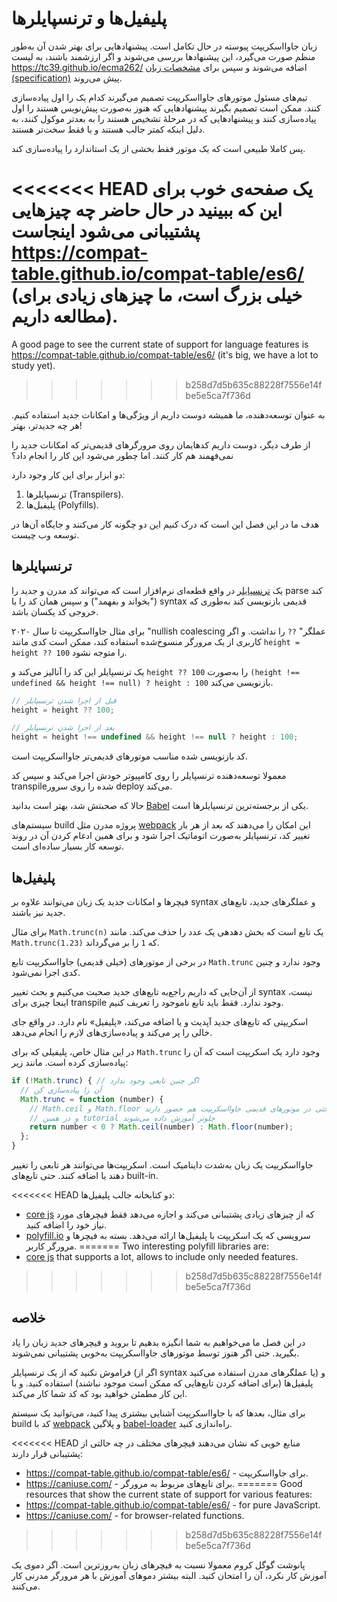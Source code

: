 
# پلیفیل‌ها و ترنسپایلرها

زبان جاوااسکریپت پیوسته در حال تکامل است. پیشنهادهایی برای بهتر شدن آن به‌طور منظم صورت می‌گیرد، این پیشنهاد‌ها بررسی می‌شوند و اگر ارزشمند باشند، به لیست <https://tc39.github.io/ecma262/> اضافه می‌شوند و سپس برای [مشخصات زبان (specification)](http://www.ecma-international.org/publications/standards/Ecma-262.htm) پیش می‌روند.

تیم‌های مسئول موتورهای جاوااسکریپت تصمیم می‌گیرند کدام یک را اول پیاده‌سازی کنند. ممکن است تصمیم بگیرند پیشنهادهایی که هنوز به‌صورت پیش‌نویس هستند را اول پیاده‌سازی کنند و پیشنهادهایی که در مرحلهٔ تشخیص هستند را به بعدتر موکول کنند، به دلیل اینکه کمتر جالب هستند و یا فقط سخت‌تر هستند.

پس کاملا طبیعی است که یک موتور فقط بخشی از یک استاندارد را پیاده‌سازی کند.

<<<<<<< HEAD
یک صفحه‌ی خوب برای این که ببینید در حال حاضر چه چیزهایی پشتیبانی می‌شود اینجاست <https://compat-table.github.io/compat-table/es6/> (خیلی بزرگ است، ما چیزهای زیادی برای مطالعه داریم).
=======
A good page to see the current state of support for language features is <https://compat-table.github.io/compat-table/es6/> (it's big, we have a lot to study yet).
>>>>>>> b258d7d5b635c88228f7556e14fbe5e5ca7f736d

به عنوان توسعه‌دهنده، ما همیشه دوست داریم از ویژگی‌ها و امکانات جدید استفاده کنیم. هر چه جدیدتر، بهتر!

از طرف دیگر، دوست داریم کدهایمان روی مرورگرهای قدیمی‌تر که امکانات جدید را نمی‌فهمند هم کار کنند. اما چطور می‌شود این کار را انجام داد؟

دو ابزار برای این کار وجود دارد:

1. ترنسپایلرها (Transpilers).
2. پلیفیل‌ها (Polyfills).

هدف ما در این فصل این است که درک کنیم این دو چگونه کار می‌کنند و جایگاه آن‌ها در توسعه وب چیست.

## ترنسپایلرها

یک [ترنسپایلر](https://en.wikipedia.org/wiki/Source-to-source_compiler) در واقع قطعه‌ای نرم‌افزار است که می‌تواند کد مدرن و جدید را parse کند ("بخواند و بفهمد") و سپس همان کد را با syntax قدیمی بازنویسی کند به‌طوری که خروجی کد یکسان باشد.

برای مثال جاوااسکریپت تا سال ۲۰۲۰ "nullish coalescing عملگر" `??` را نداشت. و اگر کاربری از یک مرورگر منسوخ‌شده استفاده کند، ممکن است کدی مانند `height = height ?? 100` را متوجه نشود.

یک ترنسپایلر این کد را آنالیز می‌کند و `height ?? 100` را به‌صورت `(height !== undefined && height !== null) ? height : 100` بازنویسی می‌کند.

```js
// قبل از اجرا شدن ترنسپایلر
height = height ?? 100;

// بعد از اجرا شدن ترنسپایلر
height = height !== undefined && height !== null ? height : 100;
```

کد بازنویسی شده مناسب موتورهای قدیمی‌تر جاوااسکریپت است.

معمولا توسعه‌دهنده ترنسپایلر را روی کامپیوتر خودش اجرا می‌کند و سپس کد transpileشده را روی سرور deploy می‌کند.

حالا که صحبتش شد، بهتر است بدانید [Babel](http://babeljs.io/) یکی از برجسته‌ترین ترنسپایلرها است.

سیستم‌های build پروژه مدرن مثل [webpack](https://webpack.js.org/) این امکان را می‌دهند که بعد از هر بار تغییر کد، ترنسپایلر به‌صورت اتوماتیک اجرا شود و برای همین ادغام کردن آن در روند توسعه کار بسیار ساده‌ای است.

## پلیفیل‌ها

فیچر‌ها و امکانات جدید یک زبان می‌توانند علاوه بر syntax و عملگرهای جدید، تابع‌های جدید نیز باشند.

برای مثال `Math.trunc(n)` یک تابع است که بخش دهدهی یک عدد را حذف می‌کند. مانند `Math.trunc(1.23)` که `1` را بر می‌گرداند.

در برخی از موتورهای (خیلی قدیمی) جاوااسکریپت تابع `Math.trunc` وجود ندارد و چنین کدی اجرا نمی‌شود.

از آن‌جایی که داریم راجع‌به تابع‌های جدید صحبت می‌کنیم و بحث تغییر syntax نیست، اینجا چیزی برای transpile وجود ندارد. فقط باید تابع ناموجود را تعریف کنیم.

اسکریپتی که تابع‌های جدید آپدیت و یا اضافه می‌کند، «پلیفیل» نام دارد. در واقع جای خالی را پر می‌کند و پیاده‌سازی‌های لازم را انجام می‌دهد.

در این مثال خاص، پلیفیلی که برای `Math.trunc` وجود دارد یک اسکریپت است که آن را پیاده‌سازی کرده است. مانند زیر:

```js
if (!Math.trunc) { // اگر چنین تابعی وجود ندارد
  // آن زا پیاده‌سازی کن
  Math.trunc = function (number) {
    // Math.ceil و Math.floor جتی در موتورهای قدیمی جاوااسکریپت هم حضور دارند
    // و در همین tutorial جلوتر آموزش داده می‌شوند
    return number < 0 ? Math.ceil(number) : Math.floor(number);
  };
}
```

جاوااسکریپت یک زبان به‌شدت داینامیک است. اسکریپت‌ها می‌توانند هر تابعی را تغییر دهند یا اضافه کنند. حتی تابع‌های built-in.

<<<<<<< HEAD
دو کتابخانه جالب پلیفیل‌ها:
- [core js](https://github.com/zloirock/core-js) که از چیزهای زیادی پشتیبانی می‌کند و اجازه می‌دهد فقط فیچرهای مورد نیاز خود را اضافه کنید.
- [polyfill.io](http://polyfill.io) سرویسی که یک اسکریپت با پلیفیل‌ها ارائه می‌دهد. بسته به فیچرها و مرورگر کاربر.
=======
Two interesting polyfill libraries are:
- [core js](https://github.com/zloirock/core-js) that supports a lot, allows to include only needed features.
>>>>>>> b258d7d5b635c88228f7556e14fbe5e5ca7f736d


## خلاصه

در این فصل ما می‌خواهیم به شما انگیزه بدهیم تا بروید و فیچرهای جدید زبان را یاد بگیرید. حتی اگر هنوز توسط موتورهای جاوااسکریپت به‌خوبی پشتیبانی نمی‌شوند.

فراموش نکنید که از یک ترنسپایلر (اگر از syntax یا عملگرهای مدرن استفاده می‌کنید) و پلیفیل‌ها (برای اضافه کردن تابع‌هایی که ممکن است موجود نباشند) استفاده کنید. و با این کار مطمئن خواهید بود که کد شما کار می‌کند.

برای مثال، بعدها که با جاوااسکریپت آشنایی بیشتری پیدا کنید، می‌توانید یک سیستم build کد با [webpack](https://webpack.js.org/) و پلاگین [babel-loader](https://github.com/babel/babel-loader) راه‌اندازی کنید.

<<<<<<< HEAD
منابع خوبی که نشان می‌دهند فیچرهای مختلف در چه حالتی از پشتیبانی قرار دارند:
- <https://compat-table.github.io/compat-table/es6/> - برای جاوااسکریپت.
- <https://caniuse.com/> - برای تابع‌های مربوط به مرورگر.
=======
Good resources that show the current state of support for various features:
- <https://compat-table.github.io/compat-table/es6/> - for pure JavaScript.
- <https://caniuse.com/> - for browser-related functions.
>>>>>>> b258d7d5b635c88228f7556e14fbe5e5ca7f736d

پانوشت گوگل کروم معمولا نسبت به فیچرهای زبان به‌روزترین است. اگر دموی یک آموزش کار نکرد، آن را امتحان کنید. البته بیشتر دموهای آموزش با هر مرورگر مدرنی کار می‌کنند.

